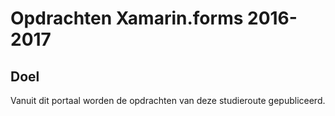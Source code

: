 # Opdrachten Xamarin.forms 2016-2017

## Doel
Vanuit dit portaal worden de opdrachten van deze studieroute gepubliceerd.


